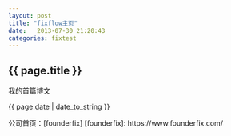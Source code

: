 ```yaml
---
layout: post
title: "fixflow主页"
date:   2013-07-30 21:20:43
categories: fixtest
---
```


<h2>{{ page.title }}</h2>
<p>我的首篇博文</p>
<p>{{ page.date | date_to_string }}</p>
公司首页：[founderfix]
[founderfix]: https://www.founderfix.com/
